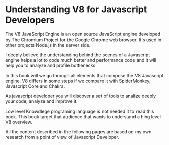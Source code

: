 # Understanding V8 for Javascript Developers

The V8 JavaScript Engine is an open source JavaScript engine developed by The Chromium Project for the Google Chrome web browser.  It's used in other projects Node.js in the server side.

I deeply believe the understanding behind the scenes of a Javascript engine helps a lot to code much better and performance code and it will help you to analyze and profile bottlenecks.

In this book will we go through all elements that compose the V8 Javascript engine. V8 differs in some steps if we compare it with SpiderMonkey, Javascript Core and Chakra.

As javascript developer you will discover a set of tools to analize deeply your code, analyze and improve it. 

Low level Knowdlege programing language is not needed it to read this book. This book target that audience that wants to understand a hihg level V8 overview.

All the content described in the following pages are based on my own research from a point of view of Javascript Developer.
